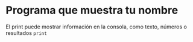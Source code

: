 # Programa que muestra tu nombre 
El print puede mostrar información en la consola, como texto, números o resultados
`print`
